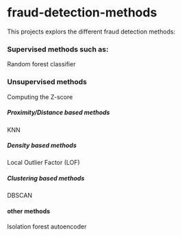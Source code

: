 # fraud-detection-methods

This projects explors the different fraud detection methods: 

### Supervised methods such as:
Random forest classifier

### Unsupervised methods 
Computing the Z-score
##### Proximity/Distance based methods
KNN 
##### Density based methods
Local Outlier Factor (LOF) 
##### Clustering based methods
DBSCAN
#### other methods 
Isolation forest
autoencoder

